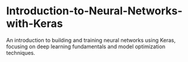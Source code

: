 # Introduction-to-Neural-Networks-with-Keras
An introduction to building and training neural networks using Keras, focusing on deep learning fundamentals and model optimization techniques.
